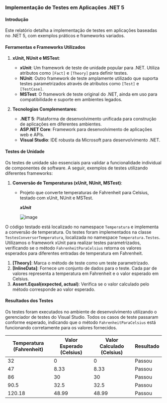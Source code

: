 ### Implementação de Testes em Aplicações .NET 5

#### Introdução

Este relatório detalha a implementação de testes em aplicações baseadas no .NET 5, com exemplos práticos e frameworks variados.

#### Ferramentas e Frameworks Utilizados

1. **xUnit, NUnit e MSTest**:
   - **xUnit**: Um framework de teste de unidade popular para .NET. Utiliza atributos como `[Fact]` e `[Theory]` para definir testes.
   - **NUnit**: Outro framework de teste amplamente utilizado que suporta testes parametrizados através de atributos como `[Test]` e `[TestCase]`.
   - **MSTest**: O framework de teste original do .NET, ainda em uso para compatibilidade e suporte em ambientes legados.

2. **Tecnologias Complementares**:
   - **.NET 5**: Plataforma de desenvolvimento unificada para construção de aplicações em diferentes ambientes.
   - **ASP.NET Core**: Framework para desenvolvimento de aplicações web e APIs.
   - **Visual Studio**: IDE robusta da Microsoft para desenvolvimento .NET.

#### Testes de Unidade

Os testes de unidade são essenciais para validar a funcionalidade individual de componentes de software. A seguir, exemplos de testes utilizando diferentes frameworks:

1. **Conversão de Temperaturas (xUnit, NUnit, MSTest)**:
   - Projeto que converte temperaturas de Fahrenheit para Celsius, testado com xUnit, NUnit e MSTest.

     ***xUnit***
     
     ![image](https://github.com/Ra2861/aplicando-testes/assets/99209068/44705fa0-1746-4686-a630-6389fcb9e567)

O código testado está localizado no namespace `Temperatura` e implementa a conversão de temperatura. Os testes foram implementados na classe `TestesConversorTemperatura`, localizada no namespace `Temperatura.Testes`. Utilizamos o framework xUnit para realizar testes parametrizados, verificando se o método `FahrenheitParaCelsius` retorna os valores esperados para diferentes entradas de temperatura em Fahrenheit.

1. **[Theory]**: Marca o método de teste como um teste parametrizado.
2. **[InlineData]**: Fornece um conjunto de dados para o teste. Cada par de valores representa a temperatura em Fahrenheit e o valor esperado em Celsius.
3. **Assert.Equal(expected, actual)**: Verifica se o valor calculado pelo método corresponde ao valor esperado.

#### Resultados dos Testes

Os testes foram executados no ambiente de desenvolvimento utilizando o gerenciador de testes do Visual Studio. Todos os casos de teste passaram conforme esperado, indicando que o método `FahrenheitParaCelsius` está funcionando corretamente para os valores fornecidos.

| Temperatura (Fahrenheit) | Valor Esperado (Celsius) | Valor Calculado (Celsius) | Resultado |
|---------------------------|--------------------------|---------------------------|-----------|
| 32                        | 0                        | 0                         | Passou    |
| 47                        | 8.33                     | 8.33                      | Passou    |
| 86                        | 30                       | 30                        | Passou    |
| 90.5                      | 32.5                     | 32.5                      | Passou    |
| 120.18                    | 48.99                    | 48.99                     | Passou   
